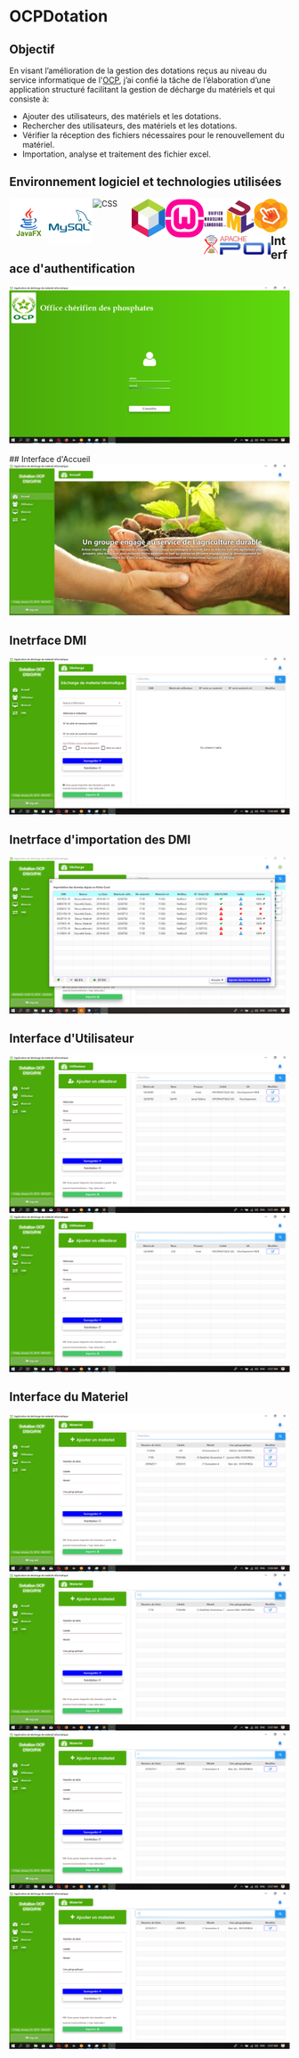 # OCPDotation


## Objectif
En visant l’amélioration de la gestion des dotations reçus au niveau du service informatique de l'[OCP](https://www.ocpgroup.ma/), j’ai confié la tâche de l’élaboration d’une application structuré facilitant la gestion de décharge du matériels et qui consiste à:
* Ajouter des utilisateurs, des matériels et les dotations. 
* Rechercher des utilisateurs, des matériels et les dotations.
* Vérifier la réception des fichiers nécessaires pour le renouvellement du matériel.
* Importation, analyse et traitement des fichier excel.


## Environnement logiciel et technologies utilisées
[<img align="left" alt="JavaFX" width="70px" src="/media/javafx96.svg" />][javafx]
[<img align="left" alt="Mysql" width="80px" src="/media/mysql.svg" />][mysql]
[<img align="left" alt="CSS" width="70px" src="https://img.icons8.com/color/48/000000/css3.png" />][css]
[<img align="left" alt="NetBeans" width="60px" src="/media/1200px-Apache_NetBeans_Logo.svg.png" />][netbeans]
[<img align="left" alt="wamp" width="70px" src="/media/WampServer-logo.png" />][wamp]
[<img align="left" alt="uml" width="90px" src="/media/UML_logo.svg.png" />][uml]
[<img align="left" alt="scenebuilder" width="60px" src="/media/SceneBuilderLogo.png" />][scenebuilder]
[<img align="left" alt="poi" width="120px" src="/media/1280px-Apache_POI_project_logo_(2018).svg.png" />][poi]

<br/>
<br/>

## Interface d'authentification
<img src="/media/Login1.png" alt="Login" />
<br/>
<br/>
## Interface d'Accueil
<img src="/media/Acceuil.JPG" alt="Accueil1" />

## Inetrface DMI
<img src="/media/Decharge.png" alt="decharge" />

## Inetrface d'importation des DMI
<img src="/media/Screenshot (24).png" alt="dmi_poi_import" />

## Interface d'Utilisateur
<img src="/media/Utilisateur.png" alt="user" />
<img src="/media/Utilisateur-filtre(1).png" alt="user_with_filter1" />

## Interface du Materiel
<img src="/media/Materiel.png" alt="materiel" />
<img src="/media/Materiel-filtre(1).png" alt="materiel_with_filter1" />
<img src="/media/Materiel-filtre(2).png" alt="materiel_with_filter2" />
<img src="/media/Materiel-filtre(3).png" alt="materiel_with_filter3" />






[javafx]: https://openjfx.io/
[css]: https://developer.mozilla.org/fr/docs/Web/CSS
[mysql]: https://www.mysql.com/fr/
[netbeans]: https://fr.netbeans.org/
[wamp]: https://www.wampserver.com/
[uml]: https://fr.wikipedia.org/wiki/UML_(informatique)
[poi]: https://poi.apache.org/
[scenebuilder]: https://gluonhq.com/products/scene-builder/
